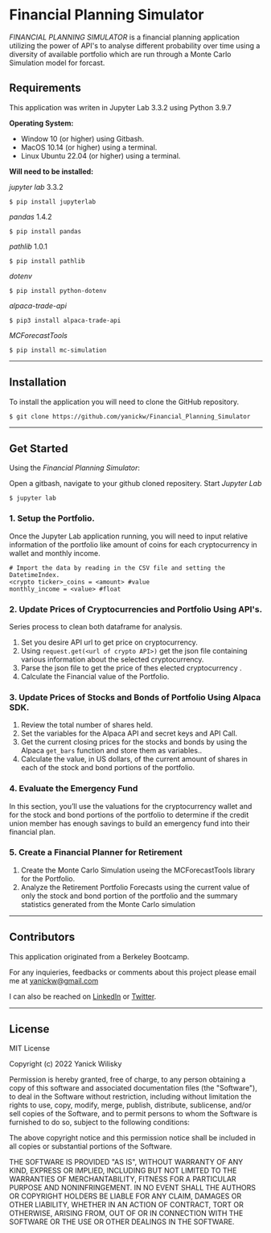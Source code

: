 # Financial Planning Simulator
*FINANCIAL PLANNING SIMULATOR* is a financial planning application utilizing the power of API's to analyse different probability over time using a diversity of available portfolio which are run through a Monte Carlo Simulation model for forcast.

## Requirements

This application was writen in Jupyter Lab 3.3.2 using Python 3.9.7

**Operating System:**

-   Window 10 (or higher) using Gitbash.
-   MacOS 10.14 (or higher) using a terminal.
-   Linux Ubuntu 22.04 (or higher) using a terminal.

**Will need to be installed:**

_jupyter lab_  3.3.2

```
$ pip install jupyterlab
```

_pandas_  1.4.2
```
$ pip install pandas
```

_pathlib_  1.0.1

```
$ pip install pathlib
```

_dotenv_ 

```
$ pip install python-dotenv
```
_alpaca-trade-api_ 

```
$ pip3 install alpaca-trade-api
```
_MCForecastTools_ 

```
$ pip install mc-simulation
```
----------

## Installation

To install the application you will need to clone the GitHub repository.

```
$ git clone https://github.com/yanickw/Financial_Planning_Simulator

```

----------

## Get Started

Using the  _Financial Planning Simulator_:

Open a gitbash, navigate to your github cloned repositery. Start  _Jupyter Lab_

```
$ jupyter lab
```

### 1. Setup the Portfolio.

Once the Jupyter Lab application running, you will need to input relative information of the portfolio like amount of coins for each cryptocurrency in wallet and monthly income.

```
# Import the data by reading in the CSV file and setting the DatetimeIndex.
<crypto ticker>_coins = <amount> #value
monthly_income = <value> #float
```

### 2. Update Prices of Cryptocurrencies and Portfolio Using API's.

Series process to clean both dataframe for analysis.

1.  Set you desire API url to get price on cryptocurrency.
2.  Using  `request.get(<url of crypto API>)`  get the json file containing various information about the selected cryptocurrency.
3.  Parse the json file to get the price of thes elected cryptocurrency .
4.  Calculate the Financial value of the Portfolio.

### 3. Update Prices of Stocks and Bonds of Portfolio Using Alpaca SDK.

1.  Review the total number of shares held.
2.  Set the variables for the Alpaca API and secret keys and API Call.
3.  Get the current closing prices for the stocks and bonds by using the Alpaca  `get_bars`  function and store them as variables..
4.  Calculate the value, in US dollars, of the current amount of shares in each of the stock and bond portions of the portfolio.

### 4. Evaluate the Emergency Fund
In this section, you’ll use the valuations for the cryptocurrency wallet and for the stock and bond portions of the portfolio to determine if the credit union member has enough savings to build an emergency fund into their financial plan.

### 5. Create a Financial Planner for Retirement
1. Create the Monte Carlo Simulation useing the MCForecastTools library for the Portfolio.
2. Analyze the Retirement Portfolio Forecasts using the current value of only the stock and bond portion of the portfolio and the summary statistics generated from the Monte Carlo simulation
----------

## Contributors

This application originated from a Berkeley Bootcamp.

For any inquieries, feedbacks or comments about this project please email me at  [yanickw@gmail.com](mailto:yanickw@gmail.com)

I can also be reached on  [LinkedIn](https://www.linkedin.com/in/yanickwilisky/)  or  [Twitter](https://twitter.com/yanickwilisky).

----------

## License

MIT License

Copyright (c) 2022 Yanick Wilisky

Permission is hereby granted, free of charge, to any person obtaining a copy of this software and associated documentation files (the "Software"), to deal in the Software without restriction, including without limitation the rights to use, copy, modify, merge, publish, distribute, sublicense, and/or sell copies of the Software, and to permit persons to whom the Software is furnished to do so, subject to the following conditions:

The above copyright notice and this permission notice shall be included in all copies or substantial portions of the Software.

THE SOFTWARE IS PROVIDED "AS IS", WITHOUT WARRANTY OF ANY KIND, EXPRESS OR IMPLIED, INCLUDING BUT NOT LIMITED TO THE WARRANTIES OF MERCHANTABILITY, FITNESS FOR A PARTICULAR PURPOSE AND NONINFRINGEMENT. IN NO EVENT SHALL THE AUTHORS OR COPYRIGHT HOLDERS BE LIABLE FOR ANY CLAIM, DAMAGES OR OTHER LIABILITY, WHETHER IN AN ACTION OF CONTRACT, TORT OR OTHERWISE, ARISING FROM, OUT OF OR IN CONNECTION WITH THE SOFTWARE OR THE USE OR OTHER DEALINGS IN THE SOFTWARE.

